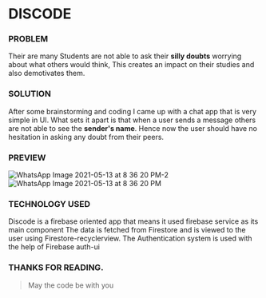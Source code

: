 # DISCODE

### PROBLEM
Their are many Students are not able to ask their **silly doubts** worrying about what others would think,
This creates an impact on their studies and also demotivates them.

### SOLUTION
After some brainstorming and coding I came up with a chat app that is very simple in UI.
What sets it apart is that when a user sends a message others are not able to see the **sender's name**.
Hence now the user should have no hesitation in asking any doubt from their peers.

### PREVIEW
![WhatsApp Image 2021-05-13 at 8 36 20 PM-2](https://user-images.githubusercontent.com/53833109/126802846-fa0cacd8-66cf-417a-8e0d-90f1d82ba3a8.jpeg)
![WhatsApp Image 2021-05-13 at 8 36 20 PM](https://user-images.githubusercontent.com/53833109/126802856-d29d0805-9d7f-405d-8061-ec925057fd08.jpeg)



### TECHNOLOGY USED
Discode is a firebase oriented app that means it used firebase service as its main component
The data is fetched from Firestore and is viewed to the user using Firestore-recyclerview.
The Authentication system is used with the help of Firebase auth-ui

### THANKS FOR READING. 
> May the code be with you












